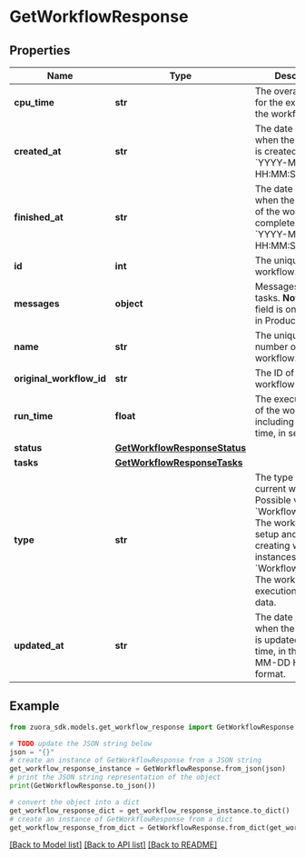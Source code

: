 # GetWorkflowResponse


## Properties

Name | Type | Description | Notes
------------ | ------------- | ------------- | -------------
**cpu_time** | **str** | The overall CPU time for the execution of the workflow.  | [optional] 
**created_at** | **str** | The date and time when the workflow is created, in the &#x60;YYYY-MM-DD HH:MM:SS&#x60; format..  | [optional] 
**finished_at** | **str** | The date and time when the execution of the workflow completes, in the &#x60;YYYY-MM-DD HH:MM:SS&#x60; format.  | [optional] 
**id** | **int** | The unique ID of the workflow.  | [optional] 
**messages** | **object** | Messages from tasks.   **Note:** This field is only returned in Production.  | [optional] 
**name** | **str** | The unique run number of the workflow.  | [optional] 
**original_workflow_id** | **str** | The ID of the workflow setup.  | [optional] 
**run_time** | **float** | The execution time of the workflow including the waiting time, in seconds.  | [optional] 
**status** | [**GetWorkflowResponseStatus**](GetWorkflowResponseStatus.md) |  | [optional] 
**tasks** | [**GetWorkflowResponseTasks**](GetWorkflowResponseTasks.md) |  | [optional] 
**type** | **str** | The type of the current workflow. Possible values:   - &#x60;Workflow::Setup&#x60;: The workflow is a setup and is used for creating workflow instances.   - &#x60;Workflow::Instance&#x60;: The workflow is an execution that has data.  | [optional] 
**updated_at** | **str** | The date and time when the workflow is updated the last time, in the &#x60;YYYY-MM-DD HH:MM:SS&#x60; format.  | [optional] 

## Example

```python
from zuora_sdk.models.get_workflow_response import GetWorkflowResponse

# TODO update the JSON string below
json = "{}"
# create an instance of GetWorkflowResponse from a JSON string
get_workflow_response_instance = GetWorkflowResponse.from_json(json)
# print the JSON string representation of the object
print(GetWorkflowResponse.to_json())

# convert the object into a dict
get_workflow_response_dict = get_workflow_response_instance.to_dict()
# create an instance of GetWorkflowResponse from a dict
get_workflow_response_from_dict = GetWorkflowResponse.from_dict(get_workflow_response_dict)
```
[[Back to Model list]](../README.md#documentation-for-models) [[Back to API list]](../README.md#documentation-for-api-endpoints) [[Back to README]](../README.md)


